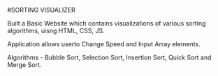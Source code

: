 #SORTING VISUALIZER

Built a Basic Website which contains visualizations of various sorting
algorithms, uisng HTML, CSS, JS.

Application allows userto Change Speed and Input Array
elements.

Algorithms - Bubble Sort, Selection Sort, Insertion Sort,
Quick Sort and Merge Sort.
